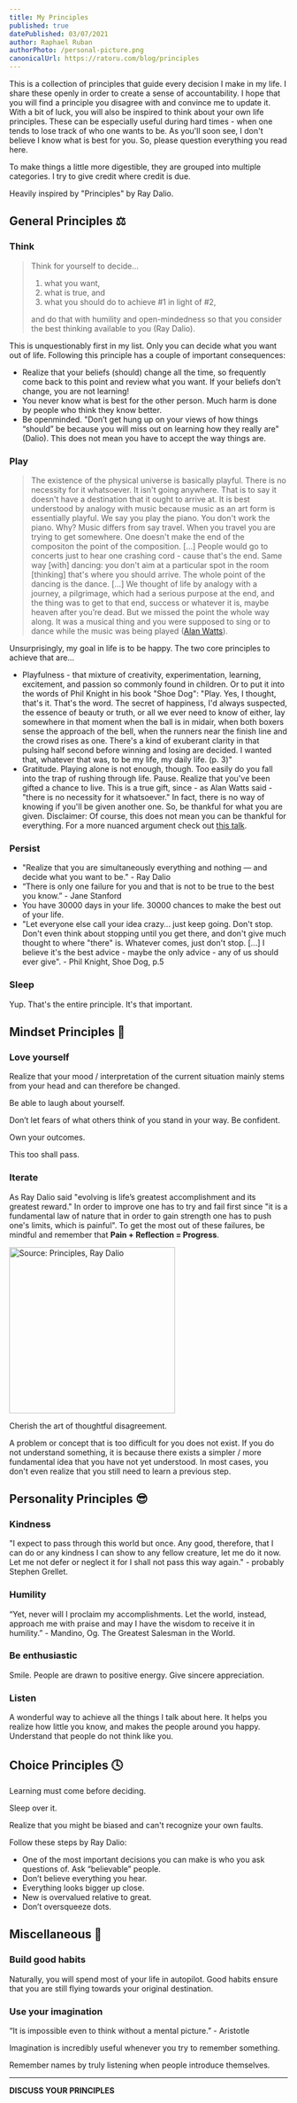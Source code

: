 ```yaml
---
title: My Principles
published: true
datePublished: 03/07/2021
author: Raphael Ruban
authorPhoto: /personal-picture.png
canonicalUrl: https://ratoru.com/blog/principles
---
```


This is a collection of principles that guide every decision I make in my life. I share these openly in order to create a sense of accountability. I hope that you will find a principle you disagree with and convince me to update it. With a bit of luck, you will also be inspired to think about your own life principles. These can be especially useful during hard times - when one tends to lose track of who one wants to be. As you'll soon see, I don't believe I know what is best for you. So, please question everything you read here.

To make things a little more digestible, they are grouped into multiple categories. I try to give credit where credit is due.

Heavily inspired by "Principles" by Ray Dalio.

## General Principles :balance_scale:

### Think

> Think for yourself to decide...
>
> 1. what you want,
> 2. what is true, and
> 3. what you should do to achieve #1 in light of #2,
>
> and do that with humility and open-mindedness so that you consider the best thinking available to you (Ray Dalio).

This is unquestionably first in my list. Only you can decide what you want out of life. Following this principle has a couple of important consequences:

- Realize that your beliefs (should) change all the time, so frequently come back to this point and review what you want. If your beliefs don't change, you are not learning!
- You never know what is best for the other person. Much harm is done by people who think they know better.
- Be openminded. "Don’t get hung up on your views of how things “should” be because you will miss out on learning how they really are" (Dalio). This does not mean you have to accept the way things are.

### Play

> The existence of the physical universe is basically playful. There is no necessity for it whatsoever. It isn't going anywhere. That is to say it doesn't have a destination that it ought to arrive at. It is best understood by analogy with music because music as an art form is essentially playful. We say you play the piano. You don't work the piano. Why? Music differs from say travel. When you travel you are trying to get somewhere. One doesn't make the end of the compositon the point of the composition. [...] People would go to concerts just to hear one crashing cord - cause that's the end. Same way [with] dancing: you don't aim at a particular spot in the room [thinking] that's where you should arrive. The whole point of the dancing is the dance. [...]
> We thought of life by analogy with a journey, a pilgrimage, which had a serious purpose at the end, and the thing was to get to that end, success or whatever it is, maybe heaven after you’re dead. But we missed the point the whole way along. It was a musical thing and you were supposed to sing or to dance while the music was being played ([Alan Watts](https://www.youtube.com/watch?v=rBpaUICxEhk)).

Unsurprisingly, my goal in life is to be happy. The two core principles to achieve that are...

- Playfulness - that mixture of creativity, experimentation, learning, excitement, and passion so commonly found in children. Or to put it into the words of Phil Knight in his book "Shoe Dog":
  "Play. Yes, I thought, that's it. That's the word. The secret of happiness, I'd always suspected, the essence of beauty or truth, or all we ever need to know of either, lay somewhere in that moment when the ball is in midair, when both boxers sense the approach of the bell, when the runners near the finish line and the crowd rises as one. There's a kind of exuberant clarity in that pulsing half second before winning and losing are decided. I wanted that, whatever that was, to be my life, my daily life. (p. 3)"
- Gratitude. Playing alone is not enough, though. Too easily do you fall into the trap of rushing through life. Pause. Realize that you've been gifted a chance to live. This is a true gift, since - as Alan Watts said - "there is no necessity for it whatsoever." In fact, there is no way of knowing if you'll be given another one. So, be thankful for what you are given. Disclaimer: Of course, this does not mean you can be thankful for everything. For a more nuanced argument check out [this talk](https://www.youtube.com/watch?v=UtBsl3j0YRQ).

### Persist

- "Realize that you are simultaneously everything and nothing — and decide what you want to be." - Ray Dalio
- “There is only one failure for you and that is not to be true to the best you know.” - Jane Stanford
- You have 30000 days in your life. 30000 chances to make the best out of your life.
- "Let everyone else call your idea crazy... just keep going. Don't stop. Don't even think about stopping until you get there, and don't give much thought to where "there" is. Whatever comes, just don't stop. \[...\] I believe it's the best advice - maybe the only advice - any of us should ever give". - Phil Knight, Shoe Dog, p.5

### Sleep

Yup. That's the entire principle. It's that important.

## Mindset Principles :brain:

### Love yourself

Realize that your mood / interpretation of the current situation mainly stems from your head and can therefore be changed.

Be able to laugh about yourself.

Don’t let fears of what others think of you stand in your way. Be confident.

Own your outcomes.

This too shall pass.

### Iterate

As Ray Dalio said "evolving is life’s greatest accomplishment and its greatest reward." In order to improve one has to try and fail first since "it is a fundamental law of nature that in order to gain strength one has to push one's limits, which is painful". To get the most out of these failures, be mindful and remember that **Pain + Reflection = Progress**.

<img src="/blog-img/dalio-improve-cycle.jpg" alt="Source: Principles, Ray Dalio" style="width:300;" />

Cherish the art of thoughtful disagreement.

A problem or concept that is too difficult for you does not exist. If you do not understand something, it is because there exists a simpler / more fundamental idea that you have not yet understood. In most cases, you don't even realize that you still need to learn a previous step.

## Personality Principles :sunglasses:

### Kindness

"I expect to pass through this world but once. Any good, therefore, that I can do or any kindness I can show to any fellow creature, let me do it now. Let me not defer or neglect it for I shall not pass this way again." - probably Stephen Grellet.

### Humility

“Yet, never will I proclaim my accomplishments. Let the world, instead, approach me with praise and may I have the wisdom to receive it in humility.” - Mandino, Og. The Greatest Salesman in the World.

### Be enthusiastic

Smile. People are drawn to positive energy. Give sincere appreciation.

### Listen

A wonderful way to achieve all the things I talk about here. It helps you realize how little you know, and makes the people around you happy. Understand that people do not think like you.

## Choice Principles :clock4:

Learning must come before deciding.

Sleep over it.

Realize that you might be biased and can't recognize your own faults.

Follow these steps by Ray Dalio:

- One of the most important decisions you can make is who you ask questions of. Ask “believable” people.
- Don’t believe everything you hear.
- Everything looks bigger up close.
- New is overvalued relative to great.
- Don’t oversqueeze dots.

## Miscellaneous :penguin:

### Build good habits

Naturally, you will spend most of your life in autopilot. Good habits ensure that you are still flying towards your original destination.

### Use your imagination

“It is impossible even to think without a mental picture.” - Aristotle

Imagination is incredibly useful whenever you try to remember something.

Remember names by truly listening when people introduce themselves.

---

**DISCUSS YOUR PRINCIPLES**
